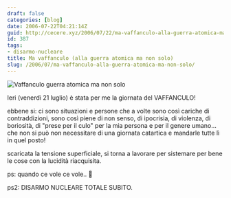 ```yaml
---
draft: false
categories: [blog]
date: 2006-07-22T04:21:14Z
guid: http://cecere.xyz/2006/07/22/ma-vaffanculo-alla-guerra-atomica-ma-non-solo/
id: 387
tags:
- disarmo-nucleare
title: Ma vaffanculo (alla guerra atomica ma non solo)
slug: /2006/07/ma-vaffanculo-alla-guerra-atomica-ma-non-solo/
---
```


<img alt="Vaffanculo guerra atomica ma non solo" id="image386" src="http://cecere.xyz/wp-content/uploads/sites/3/2006/07/vaffanculo_guerra_atomica_dito.jpg" />

Ieri (venerdì 21 luglio) è stata per me la giornata del VAFFANCULO!
  
ebbene si: ci sono situazioni e persone che a volte sono così cariche di contraddizioni, sono così piene di non senso, di ipocrisia, di violenza, di boriosità, di "prese per il culo" per la mia persona e per il genere umano… che non si può non necessitare di una giornata catartica e mandarle tutte lì in quel posto!

scaricata la tensione superficiale, si torna a lavorare per sistemare per bene le cose con la lucidità riacquisita.

ps: quando ce vole ce vole.. 🙂

ps2: DISARMO NUCLEARE TOTALE SUBITO.